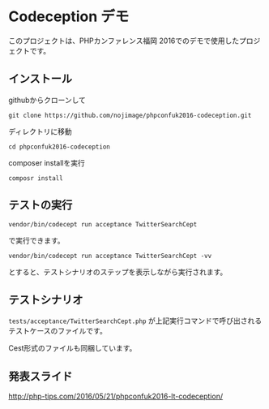 # Codeception デモ

このプロジェクトは、PHPカンファレンス福岡 2016でのデモで使用したプロジェクトです。

## インストール

githubからクローンして

```
git clone https://github.com/nojimage/phpconfuk2016-codeception.git
```

ディレクトリに移動

```
cd phpconfuk2016-codeception
```

composer installを実行

```
composr install
```

## テストの実行

```
vendor/bin/codecept run acceptance TwitterSearchCept
```

で実行できます。

```
vendor/bin/codecept run acceptance TwitterSearchCept -vv
```

とすると、テストシナリオのステップを表示しながら実行されます。


## テストシナリオ

`tests/acceptance/TwitterSearchCept.php` が上記実行コマンドで呼び出されるテストケースのファイルです。

Cest形式のファイルも同梱しています。

## 発表スライド

http://php-tips.com/2016/05/21/phpconfuk2016-lt-codeception/
